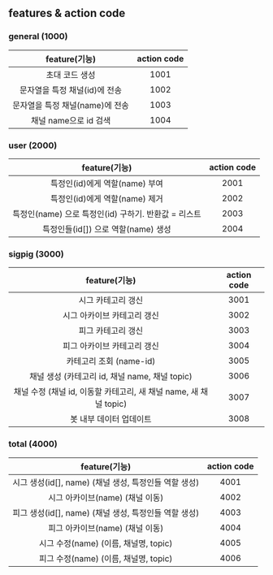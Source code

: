 ## features & action code

### general (1000)

|feature(기능)|action code|
|:-----------:|:---------:|
| 초대 코드 생성 | 1001 |
| 문자열을 특정 채널(id)에 전송 | 1002 |
| 문자열을 특정 채널(name)에 전송 | 1003 |
| 채널 name으로 id 검색 | 1004 |

### user (2000)

|feature(기능)|action code|
|:-----------:|:---------:|
| 특정인(id)에게 역할(name) 부여 | 2001 |
| 특정인(id)에게 역할(name) 제거 | 2002 |
| 특정인(name) 으로 특정인(id) 구하기. 반환값 = 리스트 | 2003 |
| 특정인들(id[]) 으로 역할(name) 생성 | 2004 |

### sigpig (3000)

|                  feature(기능)                   | action code |
|:----------------------------------------------:|:-----------:|
|                   시그 카테고리 갱신                   |    3001     |
|                시그 아카이브 카테고리 갱신                 |    3002     |
|                   피그 카테고리 갱신                   |    3003     |
|                피그 아카이브 카테고리 갱신                 |    3004     |
|               카테고리 조회 (name-id)                |    3005     |
|       채널 생성 (카테고리 id, 채널 name, 채널 topic)       |    3006     |
| 채널 수정 (채널 id, 이동할 카테고리, 새 채널 name, 새 채널 topic) |    3007     |
|                 봇 내부 데이터 업데이트                  |    3008     |

### total (4000)

|feature(기능)|action code|
|:-----------:|:---------:|
| 시그 생성(id[], name) (채널 생성, 특정인들 역할 생성) | 4001 |
| 시그 아카이브(name) (채널 이동) | 4002 |
| 피그 생성(id[], name) (채널 생성, 특정인들 역할 생성) | 4003 |
| 피그 아카이브(name) (채널 이동) | 4004 |
| 시그 수정(name) (이름, 채널명, topic) | 4005 |
| 피그 수정(name) (이름, 채널명, topic) | 4006 |
